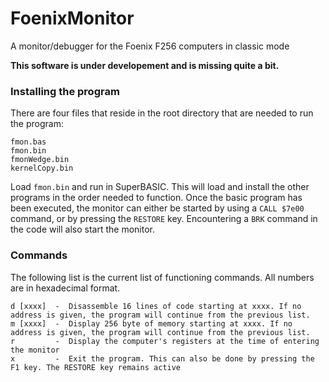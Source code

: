 # FoenixMonitor
A monitor/debugger for the Foenix F256 computers in classic mode

**This software is under developement and is missing quite a bit.**

### Installing the program
There are four files that reside in the root directory that are needed to run the program:
```
fmon.bas
fmon.bin
fmonWedge.bin
kernelCopy.bin
```
Load ```fmon.bin``` and run in SuperBASIC. This will load and install the other programs in the order needed to function. Once the basic program has been executed, the monitor can either be started by using a ```CALL $7e00``` command, or by pressing the ```RESTORE``` key. Encountering a ```BRK``` command in the code will also start the monitor.

### Commands
The following list is the current list of functioning commands.
All numbers are in hexadecimal format.
```
d [xxxx]  -  Disassemble 16 lines of code starting at xxxx. If no address is given, the program will continue from the previous list.
m [xxxx]  -  Display 256 byte of memory starting at xxxx. If no address is given, the program will continue from the previous list.
r         -  Display the computer's registers at the time of entering the monitor
x         -  Exit the program. This can also be done by pressing the F1 key. The RESTORE key remains active
```
